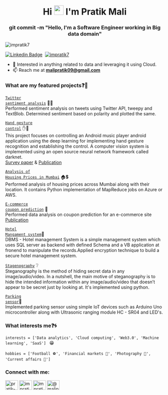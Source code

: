<h1 align="center">Hi <img src="https://raw.githubusercontent.com/iampavangandhi/iampavangandhi/master/gifs/Hi.gif" width="30px"> I'm Pratik Mali</h1>
<h3 align="center">git commit -m "Hello, I'm a Software Engineer working in Big data domain"</h3>

<p align="left"> <img src="https://komarev.com/ghpvc/?username=impratik7&label=Profile%20views&color=0e75b6&style=flat" alt="impratik7" /> </p>

[linkedin]: https://linkedin.com/in/pratikmali
[![Linkedin Badge](https://img.shields.io/badge/linkedin%20-%230077B5.svg?&style=for-the-badge&logo=linkedin&logoColor=white)][linkedin]&nbsp;
<a href="https://twitter.com/impratikm7" target="blank"><img src="https://img.shields.io/twitter/follow/impratikm7?logo=twitter&style=for-the-badge" alt="impratik7" /></a>   

- 💬 Interested in anything related to data and leveraging it using Cloud.
- 📫 Reach me at **malipratik09@gmail.com**

### What are my featured projects:question::rocket:
<code>[Twitter sentiment analysis](https://github.com/impratik7/Twitter_Sentiment_Analysis_Python)</code> 💬🤔  
Performed sentiment analysis on tweets using Twitter API, tweepy and TextBlob. Determined sentiment based on polarity and plotted the same.   

<code>[Hand gesture control](https://github.com/impratik7/Hand_Gesture_Control-)</code> ✋📱   
This project focuses on controlling an Android music player android application using the deep learning for implementing hand gesture recognition and establishing the control. A computer vision system is implemented using an open source neural network framework called darknet.   
<a href="https://ijrar.org/viewfull.php?&p_id=IJRAR2001999" target="blank">Survey paper</a> </t> & </t>
<a href="https://www.irjet.net/archives/V7/i5/IRJET-V7I51079.pdf" target="blank">Publication</a>   

<code>[Analysis of Housing Prices in Mumbai](https://github.com/impratik7/MapReduce)</code> 🏠💲    
Performed analysis of housing prices across Mumbai along with their location. It contains Python implementation of MapReduce jobs on Azure or AWS. 

<code>[E-commerce coupon prediction](https://github.com/impratik7/data_analysis)</code> 🔭   
Performed data analysis on coupon prediction for an e-commerce site  
<a href="https://www.ijsdr.org/papers/IJSDR2005019.pdf" target="blank">Publication </a>  

<code>[Hotel Mangament system](https://github.com/impratik7/Hotel_management_system)</code>🏨   
DBMS - Hotel management System is a simple management system which uses SQL server as backend with defined Schema and a VB application at fronend to manipulate the records.Applied encryption technique to build a secure hotel management system.     

<code>[Stagenography](https://github.com/impratik7/Steganography)</code> ❔     
Steganography is the method of hiding secret data in any image/audio/video. In a nutshell, the main motive of steganography is to hide the intended information within any image/audio/video that doesn’t appear to be secret just by looking at. It's implemented using python.     

<code>[Parking sensor](https://github.com/impratik7/Parking_sensor)</code>🚙    
Implemented parking sensor using simple IoT devices such as Arduino Uno microcontroller along with Ultrasonic ranging module HC - SR04 and LED's.    

### What interests me:question::cyclone:
```interests = ['Data analytics', 'Cloud computing', 'Web3.0', 'Machine learning', 'SaaS'] ``` :grin:  
</br>
```hobbies = ['Football ⚽', 'Financial markets 💸', 'Photography 📸', 'Current affairs 📰'] ``` 

<h3 align="left">Connect with me:</h3>
<p align="left">
<a href="https://https://www.linkedin.com/in/pratikmali" target="blank"><img align="center" src="https://raw.githubusercontent.com/rahuldkjain/github-profile-readme-generator/master/src/images/icons/Social/linked-in-alt.svg" alt="pratik-mali" height="30" width="40" /></a>
<a href="https://instagram.com/impratik7" target="blank"><img align="center" src="https://raw.githubusercontent.com/rahuldkjain/github-profile-readme-generator/master/src/images/icons/Social/instagram.svg" alt="impratik7" height="30" width="40" /></a>
<a href="https://twitter.com/impratikm7" target="blank"><img align="center" src="https://raw.githubusercontent.com/rahuldkjain/github-profile-readme-generator/master/src/images/icons/Social/twitter.svg" alt="impratikm7" height="30" width="40" /></a>
<a href="https://https://medium.com/@malipratik09" target="blank"><img align="center" src="https://raw.githubusercontent.com/rahuldkjain/github-profile-readme-generator/master/src/images/icons/Social/medium.svg" alt="@malipratik09" height="30" width="40" /></a>
</p>
